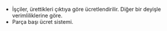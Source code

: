 - İşçiler, ürettikleri çıktıya göre ücretlendirilir. Diğer bir deyişle verimliliklerine göre.
- Parça başı ücret sistemi.